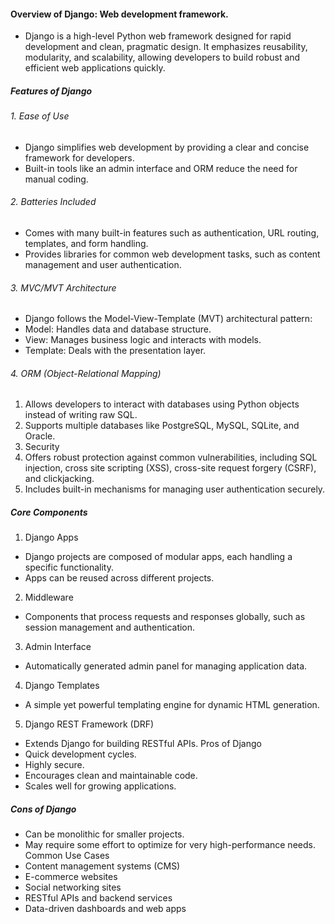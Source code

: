 #### Overview of Django: Web development framework. 

- Django is a high-level Python web framework designed for rapid development and clean, 
pragmatic design. It emphasizes reusability, modularity, and scalability, allowing developers to 
build robust and efficient web applications quickly. 
##### Features of Django 
###### 1. Ease of Use 
- Django simplifies web development by providing a clear and concise framework for 
developers. 
- Built-in tools like an admin interface and ORM reduce the need for manual coding. 
###### 2. Batteries Included 
- Comes with many built-in features such as authentication, URL routing, templates, and 
form handling. 
- Provides libraries for common web development tasks, such as content management and 
user authentication. 
###### 3. MVC/MVT Architecture 
- Django follows the Model-View-Template (MVT) architectural pattern: 
- Model: Handles data and database structure. 
- View: Manages business logic and interacts with models. 
- Template: Deals with the presentation layer. 
###### 4. ORM (Object-Relational Mapping) 
1. Allows developers to interact with databases using Python objects instead of writing raw 
SQL. 
2. Supports multiple databases like PostgreSQL, MySQL, SQLite, and Oracle. 
3. Security 
4. Offers robust protection against common vulnerabilities, including SQL injection, cross
site scripting (XSS), cross-site request forgery (CSRF), and clickjacking. 
5. Includes built-in mechanisms for managing user authentication securely. 

##### Core Components 
1. Django Apps 
- Django projects are composed of modular apps, each handling a specific functionality. 
- Apps can be reused across different projects. 
2. Middleware 
- Components that process requests and responses globally, such as session management 
and authentication. 
3. Admin Interface 
- Automatically generated admin panel for managing application data. 
4. Django Templates 
- A simple yet powerful templating engine for dynamic HTML generation. 
5. Django REST Framework (DRF) 
- Extends Django for building RESTful APIs. 
Pros of Django 
- Quick development cycles. 
- Highly secure. 
- Encourages clean and maintainable code. 
- Scales well for growing applications. 
##### Cons of Django 
- Can be monolithic for smaller projects. 
- May require some effort to optimize for very high-performance needs. 
Common Use Cases 
- Content management systems (CMS) 
- E-commerce websites 
- Social networking sites 
- RESTful APIs and backend services 
- Data-driven dashboards and web apps
